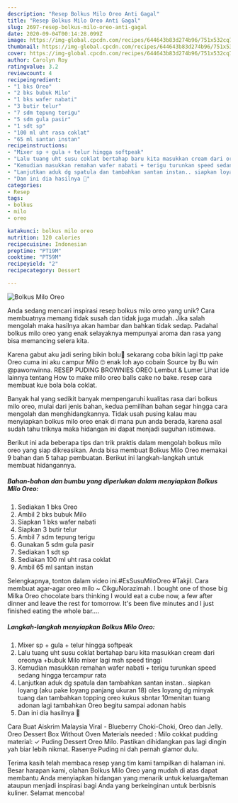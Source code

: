 ```yaml
---
description: "Resep Bolkus Milo Oreo Anti Gagal"
title: "Resep Bolkus Milo Oreo Anti Gagal"
slug: 2697-resep-bolkus-milo-oreo-anti-gagal
date: 2020-09-04T00:14:28.099Z
image: https://img-global.cpcdn.com/recipes/644643b83d274b96/751x532cq70/bolkus-milo-oreo-foto-resep-utama.jpg
thumbnail: https://img-global.cpcdn.com/recipes/644643b83d274b96/751x532cq70/bolkus-milo-oreo-foto-resep-utama.jpg
cover: https://img-global.cpcdn.com/recipes/644643b83d274b96/751x532cq70/bolkus-milo-oreo-foto-resep-utama.jpg
author: Carolyn Roy
ratingvalue: 3.2
reviewcount: 4
recipeingredient:
- "1 bks Oreo"
- "2 bks bubuk Milo"
- "1 bks wafer nabati"
- "3 butir telur"
- "7 sdm tepung terigu"
- "5 sdm gula pasir"
- "1 sdt sp"
- "100 ml uht rasa coklat"
- "65 ml santan instan"
recipeinstructions:
- "Mixer sp + gula + telur hingga softpeak"
- "Lalu tuang uht susu coklat bertahap baru kita masukkan cream dari oreonya +bubuk Milo mixer lagi msh speed tinggi"
- "Kemudian masukkan remahan wafer nabati + terigu turunkan speed sedang hingga tercampur rata"
- "Lanjutkan aduk dg spatula dan tambahkan santan instan.. siapkan loyang (aku pake loyang panjang ukuran 18) oles loyang dg minyak tuang dan tambahkan topping oreo kukus sbntar 10menitan tuang adonan lagi tambahkan Oreo begitu sampai adonan habis"
- "Dan ini dia hasilnya 🤤"
categories:
- Resep
tags:
- bolkus
- milo
- oreo

katakunci: bolkus milo oreo 
nutrition: 120 calories
recipecuisine: Indonesian
preptime: "PT19M"
cooktime: "PT59M"
recipeyield: "2"
recipecategory: Dessert

---
```



![Bolkus Milo Oreo](https://img-global.cpcdn.com/recipes/644643b83d274b96/751x532cq70/bolkus-milo-oreo-foto-resep-utama.jpg)

Anda sedang mencari inspirasi resep bolkus milo oreo yang unik? Cara membuatnya memang tidak susah dan tidak juga mudah. Jika salah mengolah maka hasilnya akan hambar dan bahkan tidak sedap. Padahal bolkus milo oreo yang enak selayaknya mempunyai aroma dan rasa yang bisa memancing selera kita.

Karena gabut aku jadi sering bikin bolu🤭 sekarang coba bikin lagi ttp pake Oreo cuma ini aku campur Milo 🙄 enak loh ayo cobain Source by Bu win @pawonwinna. RESEP PUDING BROWNIES OREO Lembut &amp; Lumer Lihat ide lainnya tentang How to make milo oreo balls cake no bake. resep cara membuat kue bola bola coklat.

Banyak hal yang sedikit banyak mempengaruhi kualitas rasa dari bolkus milo oreo, mulai dari jenis bahan, kedua pemilihan bahan segar hingga cara mengolah dan menghidangkannya. Tidak usah pusing kalau mau menyiapkan bolkus milo oreo enak di mana pun anda berada, karena asal sudah tahu triknya maka hidangan ini dapat menjadi suguhan istimewa.


Berikut ini ada beberapa tips dan trik praktis dalam mengolah bolkus milo oreo yang siap dikreasikan. Anda bisa membuat Bolkus Milo Oreo memakai 9 bahan dan 5 tahap pembuatan. Berikut ini langkah-langkah untuk membuat hidangannya.

<!--inarticleads1-->

##### Bahan-bahan dan bumbu yang diperlukan dalam menyiapkan Bolkus Milo Oreo:

1. Sediakan 1 bks Oreo
1. Ambil 2 bks bubuk Milo
1. Siapkan 1 bks wafer nabati
1. Siapkan 3 butir telur
1. Ambil 7 sdm tepung terigu
1. Gunakan 5 sdm gula pasir
1. Sediakan 1 sdt sp
1. Sediakan 100 ml uht rasa coklat
1. Ambil 65 ml santan instan


Selengkapnya, tonton dalam video ini.#EsSusuMiloOreo #Takjil. Cara membuat agar-agar oreo milo ~ CikguNorazimah. I bought one of those big Milka Oreo chocolate bars thinking I would eat a cube now, a few after dinner and leave the rest for tomorrow. It&#39;s been five minutes and I just finished eating the whole bar…. 

<!--inarticleads2-->

##### Langkah-langkah menyiapkan Bolkus Milo Oreo:

1. Mixer sp + gula + telur hingga softpeak
1. Lalu tuang uht susu coklat bertahap baru kita masukkan cream dari oreonya +bubuk Milo mixer lagi msh speed tinggi
1. Kemudian masukkan remahan wafer nabati + terigu turunkan speed sedang hingga tercampur rata
1. Lanjutkan aduk dg spatula dan tambahkan santan instan.. siapkan loyang (aku pake loyang panjang ukuran 18) oles loyang dg minyak tuang dan tambahkan topping oreo kukus sbntar 10menitan tuang adonan lagi tambahkan Oreo begitu sampai adonan habis
1. Dan ini dia hasilnya 🤤


Cara Buat Aiskrim Malaysia Viral - Blueberry Choki-Choki, Oreo dan Jelly. Oreo Dessert Box Without Oven Materials needed : Milo cokkat pudding material: ✓ Puding Dessert Oreo Milo. Pastikan dihidangkan pas lagi dingin yah biar lebih nikmat. Rasenye Puding ni dah pernah glamor dulu. 

Terima kasih telah membaca resep yang tim kami tampilkan di halaman ini. Besar harapan kami, olahan Bolkus Milo Oreo yang mudah di atas dapat membantu Anda menyiapkan hidangan yang menarik untuk keluarga/teman ataupun menjadi inspirasi bagi Anda yang berkeinginan untuk berbisnis kuliner. Selamat mencoba!

